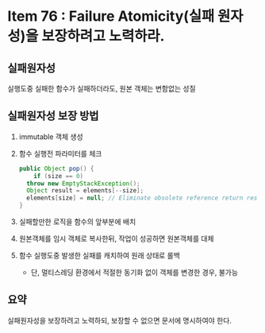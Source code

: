 # Item 76 : Failure Atomicity(실패 원자성)을 보장하려고 노력하라.

## 실패원자성

실행도중 실패한 함수가 실패하더라도, 원본 객체는 변함없는 성질

## 실패원자성 보장 방법

1. immutable 객체 생성

2. 함수 실행전 파라미터를 체크

    ``` java
    public Object pop() {
    	if (size == 0)
      throw new EmptyStackException();
      Object result = elements[--size];
      elements[size] = null; // Eliminate obsolete reference return result;
    }
    ```

3. 실패할만한 로직을 함수의 앞부분에 배치

4. 원본객체를 임시 객체로 복사한뒤, 작업이 성공하면 원본객체를 대체

5. 함수 실행도중 발생한 실패를 캐치하여 원래 상태로 롤백

   - 단, 멀티스레딩 환경에서 적절한 동기화 없이 객체를 변경한 경우, 불가능

## 요약

실패원자성을 보장하려고 노력하되, 보장할 수 없으면 문서에 명시하여야 한다.